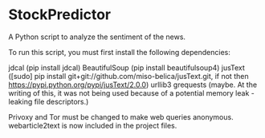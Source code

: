 StockPredictor
==============

A Python script to analyze the sentiment of the news.

To run this script, you must first install the following dependencies:

jdcal (pip install jdcal)
BeautifulSoup (pip install beautifulsoup4)
jusText ([sudo] pip install git+git://github.com/miso-belica/jusText.git, if not then https://pypi.python.org/pypi/jusText/2.0.0)
urllib3
grequests (maybe. At the writing of this, it was not being used because of a potential memory leak - leaking file descriptors.)

Privoxy and Tor must be changed to make web queries anonymous.
webarticle2text is now included in the project files.
